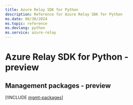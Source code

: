 ```yaml
---
title: Azure Relay SDK for Python
description: Reference for Azure Relay SDK for Python
ms.date: 08/30/2024
ms.topic: reference
ms.devlang: python
ms.service: azure-relay
---
```

# Azure Relay SDK for Python - preview

## Management packages - preview
[!INCLUDE [mgmt-packages](relay-mgmt-index.md)]